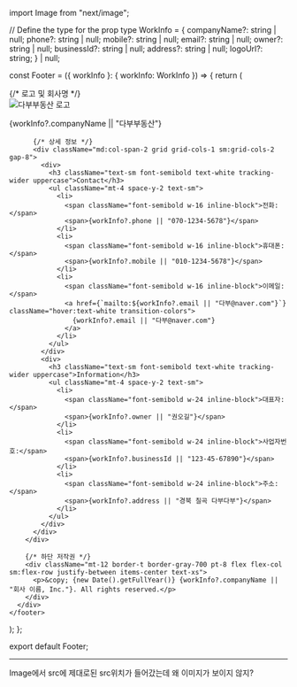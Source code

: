 import Image from "next/image";

// Define the type for the prop
type WorkInfo = {
  companyName?: string | null;
  phone?: string | null;
  mobile?: string | null;
  email?: string | null;
  owner?: string | null;
  businessId?: string | null;
  address?: string | null;
  logoUrl?: string;
} | null;

const Footer = ({ workInfo }: { workInfo: WorkInfo }) => {
  return (
    <footer className="bg-gray-800 text-gray-300">
      <div className="mx-auto max-w-7xl px-4 sm:px-6 lg:px-8 py-12">
        <div className="grid md:grid-cols-3 gap-8">
          {/* 로고 및 회사명 */}
          <div className="flex flex-col items-start">
            <Image 
              src={String(workInfo?.logoUrl)} 
              alt="다부부동산 로고" 
              width={120} 
              height={60} 
              className="filter brightness-0 invert"
            />
            <p className="mt-4 text-lg font-bold text-white">
              {workInfo?.companyName || "다부부동산"}
            </p>
          </div>

          {/* 상세 정보 */}
          <div className="md:col-span-2 grid grid-cols-1 sm:grid-cols-2 gap-8">
            <div>
              <h3 className="text-sm font-semibold text-white tracking-wider uppercase">Contact</h3>
              <ul className="mt-4 space-y-2 text-sm">
                <li>
                  <span className="font-semibold w-16 inline-block">전화:</span>
                  <span>{workInfo?.phone || "070-1234-5678"}</span>
                </li>
                <li>
                  <span className="font-semibold w-16 inline-block">휴대폰:</span>
                  <span>{workInfo?.mobile || "010-1234-5678"}</span>
                </li>
                <li>
                  <span className="font-semibold w-16 inline-block">이메일:</span>
                  <a href={`mailto:${workInfo?.email || "다부@naver.com"}`} className="hover:text-white transition-colors">
                    {workInfo?.email || "다부@naver.com"}
                  </a>
                </li>
              </ul>
            </div>
            <div>
              <h3 className="text-sm font-semibold text-white tracking-wider uppercase">Information</h3>
              <ul className="mt-4 space-y-2 text-sm">
                <li>
                  <span className="font-semibold w-24 inline-block">대표자:</span>
                  <span>{workInfo?.owner || "권오길"}</span>
                </li>
                <li>
                  <span className="font-semibold w-24 inline-block">사업자번호:</span>
                  <span>{workInfo?.businessId || "123-45-67890"}</span>
                </li>
                <li>
                  <span className="font-semibold w-24 inline-block">주소:</span>
                  <span>{workInfo?.address || "경북 칠곡 다부다부"}</span>
                </li>
              </ul>
            </div>
          </div>
        </div>

        {/* 하단 저작권 */}
        <div className="mt-12 border-t border-gray-700 pt-8 flex flex-col sm:flex-row justify-between items-center text-xs">
          <p>&copy; {new Date().getFullYear()} {workInfo?.companyName || "회사 이름, Inc."}. All rights reserved.</p>
        </div>
      </div>
    </footer>
  );
};

export default Footer;

---------
Image에서 src에 제대로된 src위치가 들어갔는데 왜 이미지가 보이지 않지?